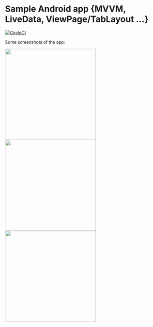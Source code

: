# Sample Android app {MVVM, LiveData, ViewPage/TabLayout ...}


[![CircleCI](https://circleci.com/gh/kevoroid/foodshop_androidsample.svg?style=svg)](https://circleci.com/gh/kevoroid/foodshop_androidsample)


Some screenshots of the app:

<img src="https://github.com/kevoroid/foodshop_androidsample/blob/master/Screenshot_1.jpg" width="300">  <img src="https://github.com/kevoroid/foodshop_androidsample/blob/master/Screenshot_2.jpg" width="300">  <img src="https://github.com/kevoroid/foodshop_androidsample/blob/master/Screenshot_3.jpg" width="300">

